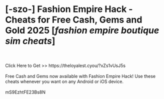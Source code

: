 # [-szo-] Fashion Empire Hack - Cheats for Free Cash, Gems and Gold 2025 [*fashion empire boutique sim cheats*]
<br>
<br>Click Here to Get >> https://theloyalest.cyou/?xZs1vUsJ5s
<br>
<br>Free Cash and Gems now available with Fashion Empire Hack! Use these cheats whenever you want on any Android or iOS device.
<br>
<br>mS9EzhtFE23Bs8N

